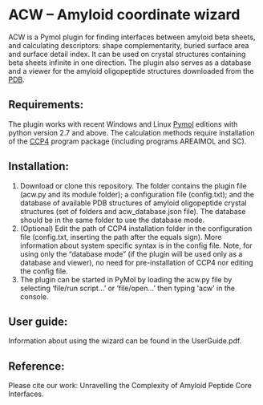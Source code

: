 # ACW – Amyloid coordinate wizard

ACW is a Pymol plugin for finding interfaces between amyloid beta sheets, and calculating descriptors: shape complementarity, buried surface area and surface detail index. It can be used on crystal structures containing beta sheets infinite in one direction. The plugin also serves as a database and a viewer for the amyloid oligopeptide structures downloaded from the [PDB](https://www.rcsb.org/). 

## Requirements:
The plugin works with recent Windows and Linux [Pymol](https://www.pymol.org/) editions with python version 2.7 and above. The calculation methods require installation of the [CCP4](https://www.ccp4.ac.uk/) program package (including programs AREAIMOL and SC). 

## Installation:
1. Download or clone this repository. 
The folder contains the plugin file (acw.py and its module folder); a configuration file (config.txt); and the database of available PDB structures of amyloid oligopeptide crystal structures (set of folders and acw_database.json file). The database should be in the same folder to use the database mode.
2. (Optional) Edit the path of CCP4 installation folder in the configuration file (config.txt, inserting the path after the equals sign). More information about system specific syntax is in the config file. Note, for using only the “database mode” (if the plugin will be used only as a database and viewer), no need for pre-installation of CCP4 nor editing the config file.
3. The plugin can be started in PyMol by loading the acw.py file by selecting ‘file/run script…’ or ‘file/open…’ then typing 'acw' in the console.

## User guide:
Information about using the wizard can be found in the UserGuide.pdf.

## Reference:
Please cite our work: Unravelling the Complexity of Amyloid Peptide Core Interfaces.
